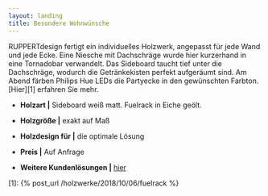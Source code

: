 ```yaml
---
layout: landing
title: Besondere Wohnwünsche
---
```


RUPPERTdesign fertigt ein individuelles Holzwerk, angepasst für jede Wand und jede Ecke.
Eine Niesche mit Dachschräge wurde hier kurzerhand in eine Tornadobar verwandelt.
Das Sideboard taucht tief unter die Dachschräge, wodurch die Getränkekisten perfekt aufgeräumt sind.
Am Abend färben Philips Hue LEDs die Partyecke in den gewünschten Farbton.
[Hier][1] erfahren Sie mehr.

- **Holzart \|** Sideboard weiß matt. Fuelrack in Eiche geölt.
- **Holzgröße \|** exakt auf Maß
- **Holzdesign für \|** die optimale Lösung
- **Preis \|** Auf Anfrage

- **Weitere Kundenlösungen \|** <a href="{{ site.baseurl }}/holzwerke">hier</a>

[1]: {% post_url /holzwerke/2018/10/06/fuelrack %}
